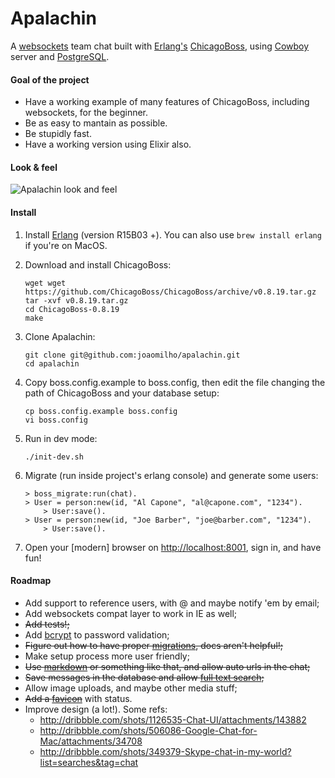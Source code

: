 # Apalachin

A [websockets](http://tools.ietf.org/html/rfc6455) team chat built with [Erlang's](http://www.erlang.org/) [ChicagoBoss](http://www.chicagoboss.org/), using [Cowboy](https://github.com/extend/cowboy) server and [PostgreSQL](http://www.postgresql.org/).

#### Goal of the project

- Have a working example of many features of ChicagoBoss, including websockets, for the beginner.
- Be as easy to mantain as possible.
- Be stupidly fast.
- Have a working version using Elixir also.


#### Look & feel

<img alt="Apalachin look and feel" src="https://raw.github.com/joaomilho/apalachin/master/priv/static/img/shot.png" />

#### Install

1. Install [Erlang](https://www.erlang-solutions.com/downloads/download-erlang-otp) (version R15B03 +).
	You can also use ```brew install erlang``` if you're on MacOS.

2. Download and install ChicagoBoss:
	```shell
	wget wget https://github.com/ChicagoBoss/ChicagoBoss/archive/v0.8.19.tar.gz
	tar -xvf v0.8.19.tar.gz
	cd ChicagoBoss-0.8.19
	make
	```

3. Clone Apalachin:
	```shell
	git clone git@github.com:joaomilho/apalachin.git
	cd apalachin
	```

4. Copy boss.config.example to boss.config, then edit the file changing the path of ChicagoBoss and your database setup:
	```shell
	cp boss.config.example boss.config
	vi boss.config
	```

5. Run in dev mode:
	```shell
	./init-dev.sh
	```

6. Migrate (run inside project's erlang console) and generate some users:
	```shell
	> boss_migrate:run(chat).
	> User = person:new(id, "Al Capone", "al@capone.com", "1234").
        > User:save().
	> User = person:new(id, "Joe Barber", "joe@barber.com", "1234").
        > User:save().
	```

7. Open your [modern] browser on [http://localhost:8001](http://localhost:8001), sign in, and have fun!


#### Roadmap
- Add support to reference users, with @ and maybe notify 'em by email;
- Add websockets compat layer to work in IE as well;
- <del>Add tests!;</del>
- Add [bcrypt](https://github.com/mrinalwadhwa/erlang-bcrypt) to password validation;
- <del>Figure out how to have proper [migrations](https://groups.google.com/forum/#!searchin/chicagoboss/migrate/chicagoboss/Cp2e_8ZumoA/HSDzrAxrYfAJ), docs aren't helpful!;</del>
- Make setup process more user friendly;
- <del>Use [markdown](https://github.com/hypernumbers/erlmarkdown) or something like that, and allow auto urls in the chat;</del>
- <del>Save messages in the database and allow [full text search](http://www.postgresql.org/docs/8.3/static/textsearch.html);</del>
- Allow image uploads, and maybe other media stuff;
- <del>Add a [favicon](http://lab.ejci.net/favico.js/)</del> with status.
- Improve design (a lot!). Some refs:
	- http://dribbble.com/shots/1126535-Chat-UI/attachments/143882
	- http://dribbble.com/shots/506086-Google-Chat-for-Mac/attachments/34708
	- http://dribbble.com/shots/349379-Skype-chat-in-my-world?list=searches&tag=chat
